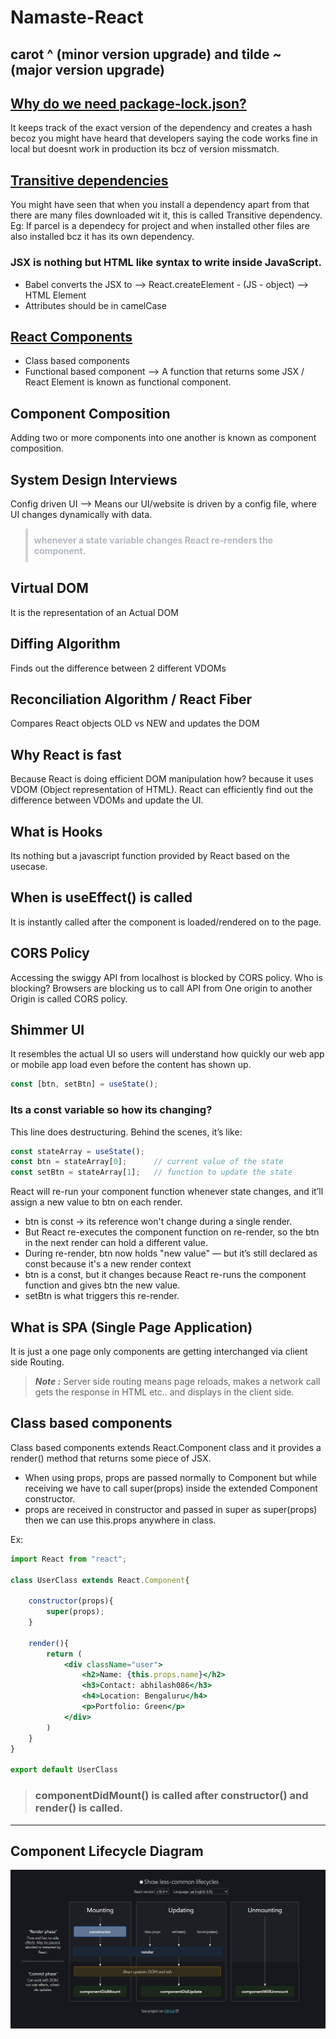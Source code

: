 # Namaste-React

## carot ^ (minor version upgrade) and tilde ~ (major version upgrade)

## **<u>Why do we need package-lock.json?</u>**
It keeps track of the exact version of the dependency and creates a hash becoz you might have heard that developers saying the code works fine in local but doesnt work in production its bcz of version missmatch.

## **<u>Transitive dependencies</u>**
 You might have seen that when you install a dependency apart from that there are many files downloaded wit it, this is called Transitive dependency. Eg: If parcel is a dependecy for project and when installed other files are also installed bcz it has its own dependency.

### JSX is nothing but HTML like syntax to write inside JavaScript.

- Babel converts the JSX to --> React.createElement - (JS - object) --> HTML Element
- Attributes should be in camelCase

## <u>React Components</u>
- Class based components
- Functional based component --> A function that returns some JSX / React Element is known as functional component.

## Component Composition
Adding two or more components into one another is known as component composition.

## System Design Interviews
Config driven UI --> Means our UI/website is driven by a config file, where UI changes dynamically with data.

<blockquote style="padding: 10px; border-left: 4px solid #cccc; color:rgb(177, 184, 194)">
  <strong>whenever a state variable changes React re-renders the component.</strong>
</blockquote>


## Virtual DOM
It is the representation of an Actual DOM

## Diffing Algorithm
Finds out the difference between 2 different VDOMs

## Reconciliation Algorithm / React Fiber
Compares React objects OLD vs NEW and updates the DOM

## Why React is fast 
Because React is doing efficient DOM manipulation how? because it uses VDOM (Object representation of HTML). React can efficiently find out the difference between VDOMs and update the UI.

## What is Hooks
Its nothing but a javascript function provided by React based on the usecase.

## When is useEffect() is called
It is instantly called after the component is loaded/rendered on to the page.

## CORS Policy
Accessing the swiggy API from localhost is blocked by CORS policy. 
Who is blocking?
Browsers are blocking us to call API from One origin to another Origin is called CORS policy.

## Shimmer UI
It resembles the actual UI so users will understand how quickly our web app or mobile app load even before the content has shown up.

```jsx
const [btn, setBtn] = useState();
```
### Its a const variable so how its changing?

This line does destructuring. Behind the scenes, it’s like:
```jsx
const stateArray = useState();
const btn = stateArray[0];      // current value of the state
const setBtn = stateArray[1];   // function to update the state
```

React will re-run your component function whenever state changes, and it’ll assign a new value to btn on each render.
- btn is const → its reference won't change during a single render.
- But React re-executes the component function on re-render, so the btn in the next render can hold a different value.
- During re-render, btn now holds "new value" — but it’s still declared as const because it's a new render context
- btn is a const, but it changes because React re-runs the component function and gives btn the new value.
- setBtn is what triggers this re-render.

## What is SPA (Single Page Application)
It is just a one page only components are getting interchanged via client side Routing.

>***Note :*** Server side routing means page reloads, makes a network call gets the response in HTML etc.. and displays in the client side.

## Class based components
Class based components extends React.Component class and it provides a render() method that returns some piece of JSX.
- When using props, props are passed normally to Component but while receiving we have to call super(props) inside the extended Component constructor.
- props are received in constructor and passed in super as super(props) then we can use this.props anywhere in class.

Ex: 
```jsx 
import React from "react";

class UserClass extends React.Component{

    constructor(props){
        super(props);
    }

    render(){
        return (
            <div className="user">
                <h2>Name: {this.props.name}</h2>
                <h3>Contact: abhilash086</h3>
                <h4>Location: Bengaluru</h4>
                <p>Portfolio: Green</p>
            </div>
        )
    }
}

export default UserClass 
```

>### componentDidMount() is called after constructor() and render() is called.
---

## Component Lifecycle Diagram

![alt text](image.png)
